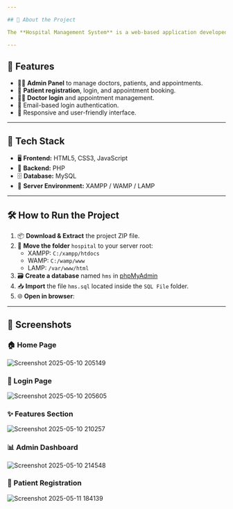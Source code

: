 ```yaml
---

## 📌 About the Project

The **Hospital Management System** is a web-based application developed using **PHP and MySQL**. It is designed to manage patient records, appointments, doctor information, and administrative tasks. This system streamlines hospital operations and enhances patient care with role-based login access.

---
```


## 🚀 Features

- 🧑‍⚕️ **Admin Panel** to manage doctors, patients, and appointments.
- 🧾 **Patient registration**, login, and appointment booking.
- 👨‍⚕️ **Doctor login** and appointment management.
- 📧 Email-based login authentication.
- 📱 Responsive and user-friendly interface.

---

## 🧰 Tech Stack

- 🖥️ **Frontend:** HTML5, CSS3, JavaScript  
- 🔧 **Backend:** PHP  
- 🗄️ **Database:** MySQL  
- 🧪 **Server Environment:** XAMPP / WAMP / LAMP

---

## 🛠️ How to Run the Project

1. 📦 **Download & Extract** the project ZIP file.
2. 📁 **Move the folder** `hospital` to your server root:
   - XAMPP: `C:/xampp/htdocs`
   - WAMP: `C:/wamp/www`
   - LAMP: `/var/www/html`
3. 🗃️ **Create a database** named `hms` in [phpMyAdmin](http://localhost/phpmyadmin)
4. 📥 **Import** the file `hms.sql` located inside the `SQL File` folder.
5. 🌐 **Open in browser**:

---
## 📸 Screenshots

### 🏠 Home Page
![Screenshot 2025-05-10 205149](https://github.com/user-attachments/assets/59b31769-26da-4f35-9b50-2ac244192f48)


### 🔐 Login Page
![Screenshot 2025-05-10 205605](https://github.com/user-attachments/assets/3b61d116-4fb9-47d9-b3b7-ecee13500f49)


### ✨ Features Section
![Screenshot 2025-05-10 210257](https://github.com/user-attachments/assets/610416ff-8e06-412c-bf66-7cd38bf0e2bf)


### 📊 Admin Dashboard
![Screenshot 2025-05-10 214548](https://github.com/user-attachments/assets/f627e081-5757-4c82-98b6-ab36cb3fee22)


### 🧾 Patient Registration
![Screenshot 2025-05-11 184139](https://github.com/user-attachments/assets/88ace918-ece2-43d8-9624-6ec9925e4f65)


